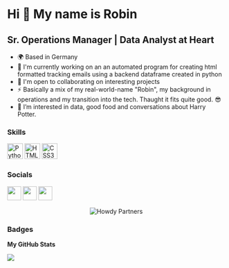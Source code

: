 Hi 👋 My name is Robin
================================

Sr. Operations Manager | Data Analyst at Heart
-------------------------

* 🌍  Based in Germany
* 🚀  I'm currently working on an an automated program for creating html formatted tracking emails using a backend dataframe created in python
* 🤝  I'm open to collaborating on interesting projects
* ⚡  Basically a mix of my real-world-name "Robin", my background in operations and my transition into the tech. Thaught it fits quite good. 😎
* 👀 I’m interested in data, good food and conversations about Harry Potter.

### Skills

<p align="left">
<a href="https://www.python.org/" target="_blank" rel="noreferrer"><img src="https://raw.githubusercontent.com/danielcranney/readme-generator/main/public/icons/skills/python-colored.svg" width="36" height="36" alt="Python" /></a>
<a href="https://developer.mozilla.org/en-US/docs/Glossary/HTML5" target="_blank" rel="noreferrer"><img src="https://raw.githubusercontent.com/danielcranney/readme-generator/main/public/icons/skills/html5-colored.svg" width="36" height="36" alt="HTML5" /></a>
<a href="https://www.w3.org/TR/CSS/#css" target="_blank" rel="noreferrer"><img src="https://raw.githubusercontent.com/danielcranney/readme-generator/main/public/icons/skills/css3-colored.svg" width="36" height="36" alt="CSS3" /></a>
</p>

### Socials

<p align="left"> <a href="https://www.github.com/bangerang-rob" target="_blank" rel="noreferrer"><img src="https://raw.githubusercontent.com/danielcranney/readme-generator/main/public/icons/socials/github.svg" width="32" height="32" /></a> <a href="https://www.linkedin.com/in/robinspalthoff" target="_blank" rel="noreferrer"><img src="https://raw.githubusercontent.com/danielcranney/readme-generator/main/public/icons/socials/linkedin.svg" width="32" height="32" /></a> <a href="https://www.stackoverflow.com/users/18754958" target="_blank" rel="noreferrer"><img src="https://raw.githubusercontent.com/danielcranney/readme-generator/main/public/icons/socials/stackoverflow.svg" width="32" height="32" /></a></p>

<p align="center">
  <img src="https://media.giphy.com/media/26mE6F2ZC4RoJCyDC/giphy.gif" alt="Howdy Partners" />
</p>

### Badges

<b>My GitHub Stats</b>

<a href="http://www.github.com/bangerang-rob"><img src="https://github-readme-streak-stats.herokuapp.com/?user=bangerang-rob&stroke=ffffff&background=1c1917&ring=0891b2&fire=0891b2&currStreakNum=ffffff&currStreakLabel=0891b2&sideNums=ffffff&sideLabels=ffffff&dates=ffffff&hide_border=true" /></a>


